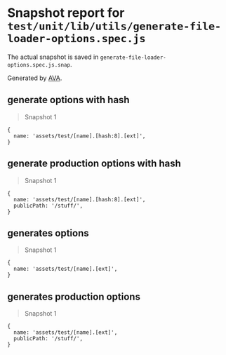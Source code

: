 # Snapshot report for `test/unit/lib/utils/generate-file-loader-options.spec.js`

The actual snapshot is saved in `generate-file-loader-options.spec.js.snap`.

Generated by [AVA](https://ava.li).

## generate options with hash

> Snapshot 1

    {
      name: 'assets/test/[name].[hash:8].[ext]',
    }

## generate production options with hash

> Snapshot 1

    {
      name: 'assets/test/[name].[hash:8].[ext]',
      publicPath: '/stuff/',
    }

## generates options

> Snapshot 1

    {
      name: 'assets/test/[name].[ext]',
    }

## generates production options

> Snapshot 1

    {
      name: 'assets/test/[name].[ext]',
      publicPath: '/stuff/',
    }
